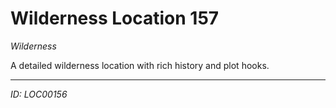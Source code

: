 # Wilderness Location 157

*Wilderness*

A detailed wilderness location with rich history and plot hooks.

---
*ID: LOC00156*